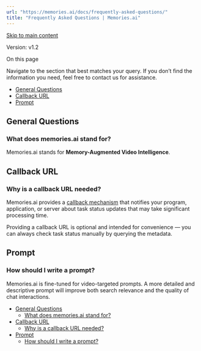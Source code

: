 ```yaml
---
url: "https://memories.ai/docs/frequently-asked-questions/"
title: "Frequently Asked Questions | Memories.ai"
---
```


[Skip to main content](https://memories.ai/docs/frequently-asked-questions/#__docusaurus_skipToContent_fallback)

Version: v1.2

On this page

Navigate to the section that best matches your query. If you don’t find the information you need, feel free to contact us for assistance.

- [General Questions](https://memories.ai/docs/frequently-asked-questions/#general-questions)
- [Callback URL](https://memories.ai/docs/frequently-asked-questions/#callback-url)
- [Prompt](https://memories.ai/docs/frequently-asked-questions/#prompt)

## General Questions [​](https://memories.ai/docs/frequently-asked-questions/\#general-questions "Direct link to General Questions")

### What does memories.ai stand for? [​](https://memories.ai/docs/frequently-asked-questions/\#what-does-memoriesai-stand-for "Direct link to What does memories.ai stand for?")

Memories.ai stands for **Memory-Augmented Video Intelligence**.

## Callback URL [​](https://memories.ai/docs/frequently-asked-questions/\#callback-url "Direct link to Callback URL")

### Why is a callback URL needed? [​](https://memories.ai/docs/frequently-asked-questions/\#why-is-a-callback-url-needed "Direct link to Why is a callback URL needed?")

Memories.ai provides a [callback mechanism](https://memories.ai/docs/overview/#callback-mechanism) that notifies your program, application, or server about task status updates that may take significant processing time.

Providing a callback URL is optional and intended for convenience — you can always check task status manually by querying the metadata.

## Prompt [​](https://memories.ai/docs/frequently-asked-questions/\#prompt "Direct link to Prompt")

### How should I write a prompt? [​](https://memories.ai/docs/frequently-asked-questions/\#how-should-i-write-a-prompt "Direct link to How should I write a prompt?")

Memories.ai is fine-tuned for video-targeted prompts. A more detailed and descriptive prompt will improve both search relevance and the quality of chat interactions.

- [General Questions](https://memories.ai/docs/frequently-asked-questions/#general-questions)
  - [What does memories.ai stand for?](https://memories.ai/docs/frequently-asked-questions/#what-does-memoriesai-stand-for)
- [Callback URL](https://memories.ai/docs/frequently-asked-questions/#callback-url)
  - [Why is a callback URL needed?](https://memories.ai/docs/frequently-asked-questions/#why-is-a-callback-url-needed)
- [Prompt](https://memories.ai/docs/frequently-asked-questions/#prompt)
  - [How should I write a prompt?](https://memories.ai/docs/frequently-asked-questions/#how-should-i-write-a-prompt)